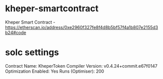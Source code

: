 # kheper-smartcontract
Kheper Smart Contract - https://etherscan.io/address/0xe2960f327fe8f4d8b5bf57f4a1b807e2155d3b24#code

# solc settings
Contract Name:	KheperToken
Compiler Version:	v0.4.24+commit.e67f0147
Optimization Enabled:	Yes
Runs (Optimiser): 	200

